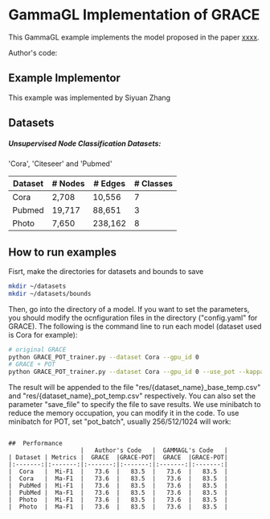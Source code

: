 # GammaGL Implementation of GRACE
This GammaGL example implements the model proposed in the paper [xxxx](https://arxiv.org/).

Author's code:

## Example Implementor

This example was implemented by Siyuan Zhang

## Datasets

##### Unsupervised Node Classification Datasets:

'Cora', 'Citeseer' and 'Pubmed'

| Dataset  | # Nodes | # Edges | # Classes |
| -------- | ------- | ------- | --------- |
| Cora     | 2,708   | 10,556  | 7         |
| Pubmed   | 19,717  | 88,651  | 3         |
| Photo    | 7,650   | 238,162 | 8         |


## How to run examples
Fisrt, make the directories for datasets and bounds to save
``` bash
mkdir ~/datasets
mkdir ~/datasets/bounds
```
Then, go into the directory of a model. If you want to set the parameters, you should modify the ocnfiguration files in the directory ("config.yaml" for GRACE). The following is the command line to run each model (dataset used is Cora for example):
```bash
# original GRACE
python GRACE_POT_trainer.py --dataset Cora --gpu_id 0
# GRACE + POT
python GRACE_POT_trainer.py --dataset Cora --gpu_id 0 --use_pot --kappa 0.4
```
The result will be appended to the file "res/{dataset_name}_base_temp.csv" and "res/{dataset_name}_pot_temp.csv" respectively. You can also set the parameter "save_file" to specify the file to save results. We use minibatch to reduce the memory occupation, you can modify it in the code. To use minibatch for POT, set "pot_batch", usually 256/512/1024 will work:
```

## 	Performance
                    |   Author's Code   |  GAMMAGL's Code   |
| Dataset | Metrics |  GRACE  |GRACE-POT|  GRACE  |GRACE-POT|
|:-------:|:-------:|:-------:|:-------:|:-------:|:-------:|
|  Cora   |  Mi-F1  |   73.6  |   83.5  |   73.6  |   83.5  |
|  Cora   |  Ma-F1  |   73.6  |   83.5  |   73.6  |   83.5  |
|  PubMed |  Mi-F1  |   73.6  |   83.5  |   73.6  |   83.5  |
|  PubMed |  Ma-F1  |   73.6  |   83.5  |   73.6  |   83.5  |
|  Photo  |  Mi-F1  |   73.6  |   83.5  |   73.6  |   83.5  |
|  Photo  |  Ma-F1  |   73.6  |   83.5  |   73.6  |   83.5  |